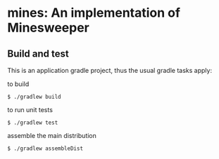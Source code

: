 # mines: An implementation of Minesweeper

## Build and test
This is an application gradle project, thus the usual gradle tasks apply:

to build
```console
$ ./gradlew build
```
to run unit tests
```console
$ ./gradlew test
```
assemble the main distribution
```console
$ ./gradlew assembleDist
```
